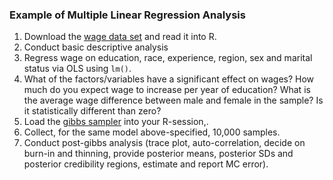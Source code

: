 
### Example of Multiple Linear Regression Analysis


 1) Download the [wage data set](https://github.com/gdlc/STAT_COMP/blob/master/wage.txt) and read it into R.
 2) Conduct basic descriptive analysis
 3) Regress wage on education, race, experience, region, sex and marital status via OLS using `lm()`.
 4) What of the factors/variables have a significant effect on wages? How much do you expect wage to increase per year of
 education? What is the average wage difference between male and female in the sample? Is it statistically different than zero?
 5) Load the [gibbs sampler](https://github.com/gdlc/STT465/blob/master/gibbsMLR.md) into your R-session,.
 6) Collect, for the same model above-specified, 10,000 samples.
 7) Conduct post-gibbs analysis (trace plot, auto-correlation, decide on burn-in and thinning, provide posterior means, posterior SDs and posterior
 credibility regions, estimate and report MC error).
